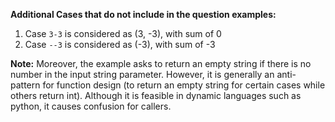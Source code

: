 **Additional Cases that do not include in the question examples:**
1. Case `3-3` is considered as (3, -3), with sum of 0
2. Case `--3` is considered as (-3), with sum of -3

**Note:**
Moreover, the example asks to return an empty string if there is no number in the input string parameter. However, it is generally an anti-pattern for function design (to return an empty string for certain cases while others return int). Although it is feasible in dynamic languages such as python, it causes confusion for callers.
